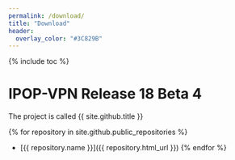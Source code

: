 ```yaml
---
permalink: /download/
title: "Download"
header:
  overlay_color: "#3C829B"
---
```

{% include toc %}

# IPOP-VPN Release 18 Beta 4

The project is called {{ site.github.title }}

{% for repository in site.github.public_repositories %}
  * [{{ repository.name }}]({{ repository.html_url }})
{% endfor %}
